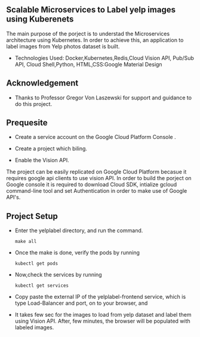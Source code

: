 ## Scalable Microservices to Label yelp images using Kuberenets 

The main purpose of the porject is to understad the Microservices
architecture using Kubernetes. In order to achieve this, an
application to label images from Yelp photos dataset is built.

* Technologies Used: Docker,Kubernetes,Redis,Cloud Vision API, Pub/Sub
  API, Cloud Shell,Python, HTML,CSS:Google Material Design

## Acknowledgement 

* Thanks to Professor Gregor Von Laszewski for support and guidance to
  do this project.


## Prequesite

* Create a service account on the Google Cloud Platform Console .

* Create a project which biling.

* Enable the Vision API.

The project can be easily replicated on Google Cloud Platform becasue it requires google api clients to use vision API. In
order to build the porject on Google console it is required to
download Cloud SDK, intialize gcloud command-line tool and set
Authentication in order to make use of Google API's.

## Project Setup

* Enter the yelplabel directory, and run the command.

   ``` make all ```

* Once the make is done, verify the pods by running 

	```kubectl get pods```

* Now,check the services by running

	```kubectl get services```

* Copy paste the external IP of the yelplabel-frontend service, which
  is type Load-Balancer and port, on to your browser, and 

* It takes few sec for the images to load from  yelp dataset and label them
  using Vision API. After, few minutes, the browser will be populated
  with labeled images.


